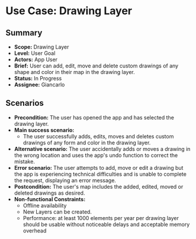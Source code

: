 # Use Case: Drawing Layer

## Summary

- **Scope:** Drawing Layer
- **Level:** User Goal
- **Actors:** App User
- **Brief:** User can add, edit, move and delete custom drawings of any shape and color in their map in the drawing layer.
- **Status:** In Progress
- **Assignee:** Giancarlo

## Scenarios

- **Precondition:**
  The user has opened the app and has selected the drawing layer.
- **Main success scenario:**
  - The user successfully adds, edits, moves and deletes custom drawings of any form and color in the drawing layer.
- **Alternative scenario:**
  The user accidentally adds or moves a drawing in the wrong location and uses the app's undo function to correct the mistake.
- **Error scenario:**
  The user attempts to add, move or edit a drawing but the app is experiencing technical difficulties and is unable to complete the request, displaying an error message.
- **Postcondition:**
  The user's map includes the added, edited, moved or deleted drawings as desired.
- **Non-functional Constraints:**
  - Offline availability
  - New Layers can be created.
  - Performance: at least 1000 elements per year per drawing layer should be usable without noticeable delays and acceptable memory overhead
